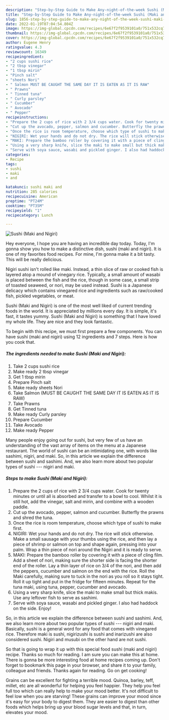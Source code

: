 ```yaml
---
description: "Step-by-Step Guide to Make Any-night-of-the-week Sushi (Maki and Nigiri)"
title: "Step-by-Step Guide to Make Any-night-of-the-week Sushi (Maki and Nigiri)"
slug: 1856-step-by-step-guide-to-make-any-night-of-the-week-sushi-maki-and-nigiri
date: 2022-01-19T07:04:54.804Z
image: https://img-global.cpcdn.com/recipes/6e67f2f9539101a0/751x532cq70/sushi-maki-and-nigiri-recipe-main-photo.jpg
thumbnail: https://img-global.cpcdn.com/recipes/6e67f2f9539101a0/751x532cq70/sushi-maki-and-nigiri-recipe-main-photo.jpg
cover: https://img-global.cpcdn.com/recipes/6e67f2f9539101a0/751x532cq70/sushi-maki-and-nigiri-recipe-main-photo.jpg
author: Eugene Henry
ratingvalue: 4.3
reviewcount: 16349
recipeingredient:
- "2 cups sushi rice"
- "2 tbsp vinegar"
- "1 tbsp mirin"
- "Pinch salt"
- "sheets Nori"
- " Salmon MUST BE CAUGHT THE SAME DAY IT IS EATEN AS IT IS RAW"
- " Prawns"
- " Tinned tuna"
- " Curly parsley"
- " Cucumber"
- " Avocado"
- " Pepper"
recipeinstructions:
- "Prepare the 2 cups of rice with 2 3/4 cups water. Cook for twenty minutes or until all is absorbed and transfer to a bowl to cool. Whilst it is still hot, add the vinegar, salt and mirin, and combine with a wooden paddle."
- "Cut up the avocado, pepper, salmon and cucumber. Butterfly the prawns and shred the tuna."
- "Once the rice is room temperature, choose which type of sushi to make first."
- "NIGIRI: Wet your hands and do not dry. The rice will stick otherwise. Make a small sausage with your thumbs using the rice, and then lay a piece of shrimp or salmon on top and shape again, pressing into your palm. Wrap a thin piece of nori around the Nigiri and it is ready to serve."
- "MAKI: Prepare the bamboo roller by covering it with a piece of cling film. Add a sheet of nori, making sure the shorter side is facing the shorter end of the roller. Lay a thin layer of rice on 3/4 of the nori, and then add the peppers, cucumber and salmon on the end with the rice. Roll the Maki carefully, making sure to tuck in the nori as you roll so it stays tight. Roll it up tight and put in the fridge for fifteen minutes. Repeat for the tuna maki, using tuna, pepper, cucumber and avocado."
- "Using a very sharp knife, slice the maki to make small but thick makis. Use any leftover fish to serve as sashimi."
- "Serve with soya sauce, wasabi and pickled ginger. I also had haddock on the side. Enjoy!"
categories:
- Recipe
tags:
- sushi
- maki
- and

katakunci: sushi maki and 
nutrition: 285 calories
recipecuisine: American
preptime: "PT24M"
cooktime: "PT35M"
recipeyield: "1"
recipecategory: Lunch

---
```



![Sushi (Maki and Nigiri)](https://img-global.cpcdn.com/recipes/6e67f2f9539101a0/751x532cq70/sushi-maki-and-nigiri-recipe-main-photo.jpg)

Hey everyone, I hope you are having an incredible day today. Today, I'm gonna show you how to make a distinctive dish, sushi (maki and nigiri). It is one of my favorites food recipes. For mine, I'm gonna make it a bit tasty. This will be really delicious.

Nigiri sushi isn&#39;t rolled like maki. Instead, a thin slice of raw or cooked fish is layered atop a mound of vinegary rice. Typically, a small amount of wasabi is placed between the fish and the rice, though in some case, a small strip of toasted seaweed, or nori, may be used instead. Sushi is a Japanese delicacy which contains vinegared rice and ingredients such as raw/cooked fish, pickled vegetables, or meat.

Sushi (Maki and Nigiri) is one of the most well liked of current trending foods in the world. It is appreciated by millions every day. It is simple, it's fast, it tastes yummy. Sushi (Maki and Nigiri) is something that I have loved my whole life. They are nice and they look fantastic.


To begin with this recipe, we must first prepare a few components. You can have sushi (maki and nigiri) using 12 ingredients and 7 steps. Here is how you cook that.

<!--inarticleads1-->

##### The ingredients needed to make Sushi (Maki and Nigiri):

1. Take 2 cups sushi rice
1. Make ready 2 tbsp vinegar
1. Get 1 tbsp mirin
1. Prepare Pinch salt
1. Make ready sheets Nori
1. Take  Salmon (MUST BE CAUGHT THE SAME DAY IT IS EATEN AS IT IS RAW)
1. Take  Prawns
1. Get  Tinned tuna
1. Make ready  Curly parsley
1. Prepare  Cucumber
1. Take  Avocado
1. Make ready  Pepper


Many people enjoy going out for sushi, but very few of us have an understanding of the vast array of items on the menu at a Japanese restaurant. The world of sushi can be an intimidating one, with words like sashimi, nigiri, and maki. So, in this article we explain the difference between sushi and sashimi. And, we also learn more about two popular types of sushi --- nigiri and maki. 

<!--inarticleads2-->

##### Steps to make Sushi (Maki and Nigiri):

1. Prepare the 2 cups of rice with 2 3/4 cups water. Cook for twenty minutes or until all is absorbed and transfer to a bowl to cool. Whilst it is still hot, add the vinegar, salt and mirin, and combine with a wooden paddle.
1. Cut up the avocado, pepper, salmon and cucumber. Butterfly the prawns and shred the tuna.
1. Once the rice is room temperature, choose which type of sushi to make first.
1. NIGIRI: Wet your hands and do not dry. The rice will stick otherwise. Make a small sausage with your thumbs using the rice, and then lay a piece of shrimp or salmon on top and shape again, pressing into your palm. Wrap a thin piece of nori around the Nigiri and it is ready to serve.
1. MAKI: Prepare the bamboo roller by covering it with a piece of cling film. Add a sheet of nori, making sure the shorter side is facing the shorter end of the roller. Lay a thin layer of rice on 3/4 of the nori, and then add the peppers, cucumber and salmon on the end with the rice. Roll the Maki carefully, making sure to tuck in the nori as you roll so it stays tight. Roll it up tight and put in the fridge for fifteen minutes. Repeat for the tuna maki, using tuna, pepper, cucumber and avocado.
1. Using a very sharp knife, slice the maki to make small but thick makis. Use any leftover fish to serve as sashimi.
1. Serve with soya sauce, wasabi and pickled ginger. I also had haddock on the side. Enjoy!


So, in this article we explain the difference between sushi and sashimi. And, we also learn more about two popular types of sushi --- nigiri and maki. Basically, sushi is a general word for any food that comes with vinegared rice. Therefore maki is sushi, nigirizushi is sushi and inarizushi are also considered sushi. Nigiri and musubi on the other hand are not sushi. 

So that is going to wrap it up with this special food sushi (maki and nigiri) recipe. Thanks so much for reading. I am sure you can make this at home. There is gonna be more interesting food at home recipes coming up. Don't forget to bookmark this page in your browser, and share it to your family, colleague and friends. Thanks again for reading. Go on get cooking!

Grains can be excellent for fighting a terrible mood. Quinoa, barley, teff, millet, etc are all wonderful for helping you feel happier. They help you feel full too which can really help to make your mood better. It's not difficult to feel low when you are starving! These grains can improve your mood since it's easy for your body to digest them. They are easier to digest than other foods which helps bring up your blood sugar levels and that, in turn, elevates your mood.
